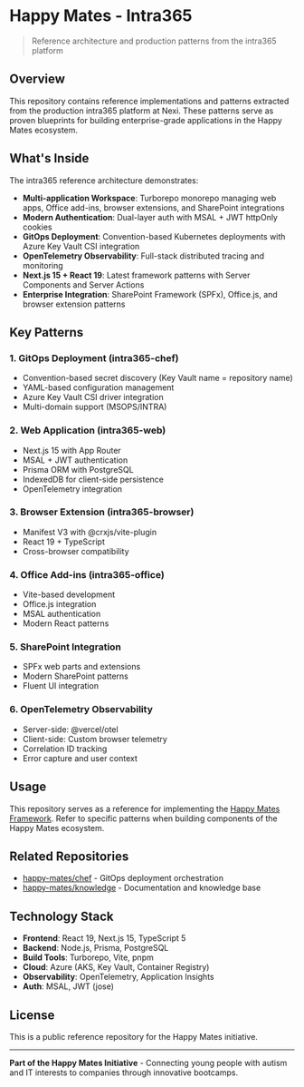 # Happy Mates - Intra365

> Reference architecture and production patterns from the intra365 platform

## Overview

This repository contains reference implementations and patterns extracted from the production intra365 platform at Nexi. These patterns serve as proven blueprints for building enterprise-grade applications in the Happy Mates ecosystem.

## What's Inside

The intra365 reference architecture demonstrates:

- **Multi-application Workspace**: Turborepo monorepo managing web apps, Office add-ins, browser extensions, and SharePoint integrations
- **Modern Authentication**: Dual-layer auth with MSAL + JWT httpOnly cookies
- **GitOps Deployment**: Convention-based Kubernetes deployments with Azure Key Vault CSI integration
- **OpenTelemetry Observability**: Full-stack distributed tracing and monitoring
- **Next.js 15 + React 19**: Latest framework patterns with Server Components and Server Actions
- **Enterprise Integration**: SharePoint Framework (SPFx), Office.js, and browser extension patterns

## Key Patterns

### 1. GitOps Deployment (intra365-chef)
- Convention-based secret discovery (Key Vault name = repository name)
- YAML-based configuration management
- Azure Key Vault CSI driver integration
- Multi-domain support (MSOPS/INTRA)

### 2. Web Application (intra365-web)
- Next.js 15 with App Router
- MSAL + JWT authentication
- Prisma ORM with PostgreSQL
- IndexedDB for client-side persistence
- OpenTelemetry integration

### 3. Browser Extension (intra365-browser)
- Manifest V3 with @crxjs/vite-plugin
- React 19 + TypeScript
- Cross-browser compatibility

### 4. Office Add-ins (intra365-office)
- Vite-based development
- Office.js integration
- MSAL authentication
- Modern React patterns

### 5. SharePoint Integration
- SPFx web parts and extensions
- Modern SharePoint patterns
- Fluent UI integration

### 6. OpenTelemetry Observability
- Server-side: @vercel/otel
- Client-side: Custom browser telemetry
- Correlation ID tracking
- Error capture and user context

## Usage

This repository serves as a reference for implementing the [Happy Mates Framework](../chef). Refer to specific patterns when building components of the Happy Mates ecosystem.

## Related Repositories

- [happy-mates/chef](../chef) - GitOps deployment orchestration
- [happy-mates/knowledge](../knowledge) - Documentation and knowledge base

## Technology Stack

- **Frontend**: React 19, Next.js 15, TypeScript 5
- **Backend**: Node.js, Prisma, PostgreSQL
- **Build Tools**: Turborepo, Vite, pnpm
- **Cloud**: Azure (AKS, Key Vault, Container Registry)
- **Observability**: OpenTelemetry, Application Insights
- **Auth**: MSAL, JWT (jose)

## License

This is a public reference repository for the Happy Mates initiative.

---

**Part of the Happy Mates Initiative** - Connecting young people with autism and IT interests to companies through innovative bootcamps.
